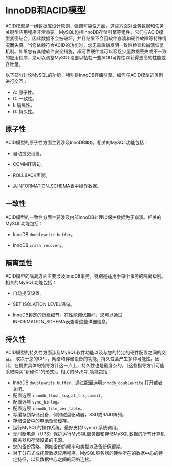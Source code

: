 # InnoDB和ACID模型

ACID模型是一组数据库设计原则，强调可靠性方面，这些方面对业务数据和任务关键型应用程序非常重要。MySQL包括InnoDB存储引擎等组件，它们与ACID模型紧密结合，因此数据不会被破坏，并且结果不会因软件崩溃和硬件故障等特殊情况而失真。当您依赖符合ACID的功能时，您无需重新发明一致性检查和崩溃恢复机制。如果您有其他软件安全措施，超可靠硬件或可以容忍少量数据丢失或不一致的应用程序，您可以调整MySQL设置以牺牲一些ACID可靠性以获得更高的性能或吞吐量。

以下部分讨论MySQL的功能，特别是InnoDB存储引擎，如何与ACID模型的类别进行交互：
* A: 原子性。
* C: 一致性。
* I: 隔离性。
* D: 持久性。

## 原子性
ACID模型的原子性方面主要涉及InnoDB`事务`。相关的MySQL功能包括：

* 自动提交设置。

* COMMIT语句。

* ROLLBACK声明。

* 从INFORMATION_SCHEMA表中操作数据。

## 一致性

ACID模型的一致性方面主要涉及内部InnoDB处理以保护数据免于崩溃。相关的MySQL功能包括：

* InnoDB `doublewrite buffer`。

* InnoDB `crash recovery`。

## 隔离型性

ACID模型的隔离方面主要涉及InnoDB事务，特别是适用于每个事务的隔离级别。相关的MySQL功能包括：

* 自动提交设置。

* SET ISOLATION LEVEL语句。

* InnoDB锁定的低级细节。在性能调优期间，您可以通过INFORMATION_SCHEMA表查看这些详细信息。

## 持久性
ACID模型的持久性方面涉及MySQL软件功能以及与您的特定的硬件配置之间的交互。
取决于您的CPU，网络和存储设备的功能，持久性会产生多种可能性。因此，在提供具体的指导方针这一点上，持久性也是最复杂的。（这些指导方针可能采取购买“新硬件”的形式）。相关的MySQL功能包括：
* InnoDB `doublewrite buffer`，通过配置选项`innodb_doublewrite` 打开或者关闭。
* 配置选项 `innodb_flush_log_at_trx_commit`。
* 配置选项 `sync_binlog`。
* 配置选项 `innodb_file_per_table`。
* 写缓存到存储设备，例如磁盘驱动器，SSD或RAID阵列。
* 存储设备中的电池备份缓存。
* 运行MySQL的操作系统，最好支持fsync() 系统调用。
* 无间断电源（UPS）保护运行MySQL服务器和存储MySQL数据的所有计算机服务器和存储设备的电源。
* 您的备份策略，例如备份的频率和类型以及备份保留期。
* 对于分布式或托管数据应用程序，MySQL服务器的硬件所在的数据中心的特定特征，以及数据中心之间的网络连接。
